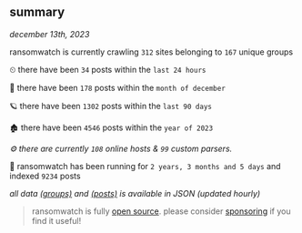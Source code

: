 
## summary
_december 13th, 2023_

ransomwatch is currently crawling `312` sites belonging to `167` unique groups

⏲ there have been `34` posts within the `last 24 hours`

🦈 there have been `178` posts within the `month of december`

🪐 there have been `1302` posts within the `last 90 days`

🏚 there have been `4546` posts within the `year of 2023`

_⚙️ there are currently `108` online hosts & `99` custom parsers._

🦕 ransomwatch has been running for `2 years, 3 months and 5 days` and indexed `9234` posts

_all data  [(groups)](http://ransomwhat.telemetry.ltd/groups) and [(posts)](http://ransomwhat.telemetry.ltd/posts) is available in JSON (updated hourly)_

> ransomwatch is fully [open source](https://github.com/joshhighet/ransomwatch#ransomwatch--). please consider [sponsoring](https://github.com/sponsors/joshhighet) if you find it useful!
